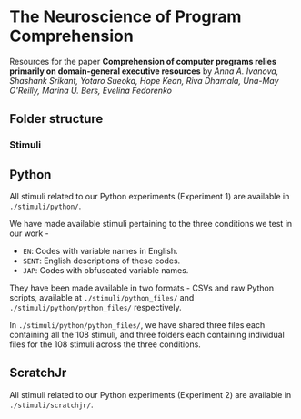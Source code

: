 # The Neuroscience of Program Comprehension
Resources for the paper **Comprehension of computer programs relies primarily on domain-general executive resources** by *Anna A. Ivanova, Shashank Srikant, Yotaro Sueoka, Hope Kean, Riva Dhamala, Una-May O'Reilly, Marina U. Bers, Evelina Fedorenko*

## Folder structure

### Stimuli
## Python
All stimuli related to our Python experiments (Experiment 1) are available in `./stimuli/python/`.

We have made available stimuli pertaining to the three conditions we test in our work -
- `EN`: Codes with variable names in English.
- `SENT`: English descriptions of these codes.
- `JAP`: Codes with obfuscated variable names.

They have been made available in two formats - CSVs and raw Python scripts, available at `./stimuli/python_files/` and `./stimuli/python/python_files/` respectively.

In `./stimuli/python/python_files/`, we have shared three files each containing all the 108 stimuli, and three folders each containing individual files for the 108 stimuli across the three conditions.

## ScratchJr
All stimuli related to our Python experiments (Experiment 2) are available in `./stimuli/scratchjr/`.

